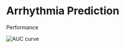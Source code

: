 # Arrhythmia Prediction

Performance

![AUC curve](https://user-images.githubusercontent.com/32697109/173234422-f2352a0d-d97e-4bcc-bbf0-a97b40af2887.png)
